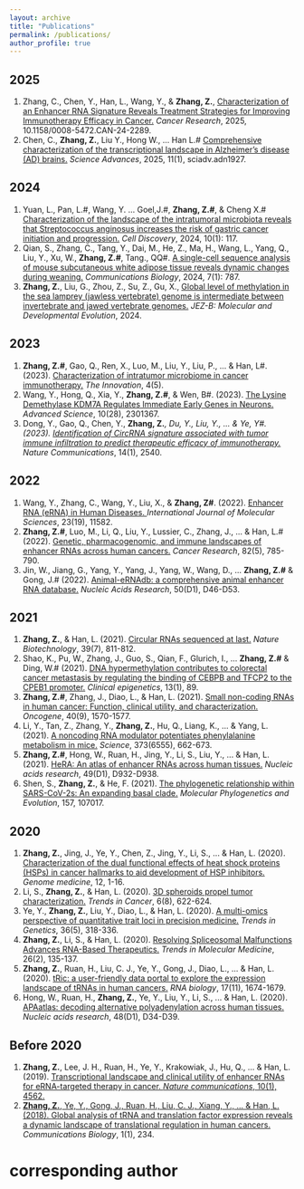 ```yaml
---
layout: archive
title: "Publications"
permalink: /publications/
author_profile: true
---
```

## 2025 ##
1. Zhang, C., Chen, Y., Han, L., Wang, Y., & **Zhang, Z.**, <a href="[https://www.science.org/doi/10.1126/sciadv.adn1927](https://aacrjournals.org/cancerres/article-abstract/doi/10.1158/0008-5472.CAN-24-2289/751394/Characterization-of-an-Enhancer-RNA-Signature?redirectedFrom=fulltext)">Characterization of an Enhancer RNA Signature Reveals Treatment Strategies for Improving Immunotherapy Efficacy in Cancer.</a> *Cancer Research*, 2025, 10.1158/0008-5472.CAN-24-2289.
2. Chen, C., **Zhang, Z.**, Liu Y., Hong W.,  ... Han L.# <a href="https://www.science.org/doi/10.1126/sciadv.adn1927">Comprehensive characterization of the transcriptional landscape in Alzheimer’s disease (AD) brains.</a> *Science Advances*, 2025, 11(1), sciadv.adn1927.

## 2024 ##
1. Yuan, L., Pan, L.#, Wang, Y. ... Goel,J.#,  **Zhang, Z.#**, & Cheng X.# <a href="https://doi.org/10.1038/s41421-024-00746-0">Characterization of the landscape of the intratumoral microbiota reveals that Streptococcus anginosus increases the risk of gastric cancer initiation and progression.</a> *Cell Discovery*, 2024, 10(1): 117.
2. Qian, S., Zhang, C., Tang, Y., Dai, M., He, Z., Ma, H., Wang, L., Yang, Q., Liu, Y., Xu, W., **Zhang, Z.#**, Tang., QQ#. <a href="https://www.nature.com/articles/s42003-024-06448-3">A single-cell sequence analysis of mouse subcutaneous white adipose tissue reveals dynamic changes during weaning.</a> *Communications Biology*, 2024, 7(1): 787.
3. **Zhang, Z.**, Liu, G., Zhou, Z., Su, Z., Gu, X., <a href="https://doi.org/10.1002/jez.b.23250">Global level of methylation in the sea lamprey (jawless vertebrate) genome is intermediate between invertebrate and jawed vertebrate genomes.</a> *JEZ-B: Molecular and Developmental Evolution*, 2024. 

## 2023 ##
1. **Zhang, Z.#**, Gao, Q., Ren, X., Luo, M., Liu, Y., Liu, P., ... & Han, L#. (2023). <a href="https://www.cell.com/the-innovation/fulltext/S2666-6758(23)00110-8">Characterization of intratumor microbiome in cancer immunotherapy.</a>  *The Innovation*, 4(5).
2. Wang, Y., Hong, Q., Xia, Y., **Zhang, Z.#**, & Wen, B#. (2023). <a href="https://doi.org/10.1002/advs.202301367">The Lysine Demethylase KDM7A Regulates Immediate Early Genes in Neurons. </a> *Advanced Science*, 10(28), 2301367.
3. Dong, Y., Gao, Q., Chen, Y., **Zhang, Z.***, Du, Y., Liu, Y., ... & Ye, Y#. (2023). <a href="https://www.nature.com/articles/s41467-023-38232-y">Identification of CircRNA signature associated with tumor immune infiltration to predict therapeutic efficacy of immunotherapy.</a> Nature Communications*, 14(1), 2540.

## 2022 ##
1. Wang, Y., Zhang, C., Wang, Y., Liu, X., & **Zhang, Z#**. (2022). <a href="https://www.mdpi.com/1422-0067/23/19/11582">Enhancer RNA (eRNA) in Human Diseases. </a> *International Journal of Molecular Sciences*, 23(19), 11582.
2. **Zhang, Z.#**, Luo, M., Li, Q., Liu, Y., Lussier, C., Zhang, J., ... & Han, L.# (2022). <a href="https://aacrjournals.org/cancerres/article/82/5/785/681770/Genetic-Pharmacogenomic-and-Immune-Landscapes-of">Genetic, pharmacogenomic, and immune landscapes of enhancer RNAs across human cancers.</a> *Cancer Research*, 82(5), 785-790.
3. Jin, W., Jiang, G., Yang, Y., Yang, J., Yang, W., Wang, D., ... **Zhang, Z.#** & Gong, J.# (2022). <a href="https://academic.oup.com/nar/article/50/D1/D46/6374163">Animal-eRNAdb: a comprehensive animal enhancer RNA database.</a> *Nucleic Acids Research*, 50(D1), D46-D53.

## 2021 ##
1. **Zhang, Z.**, & Han, L. (2021). <a href="https://www.nature.com/articles/s41587-021-00916-5">Circular RNAs sequenced at last.</a> *Nature Biotechnology*, 39(7), 811-812.
2. Shao, K., Pu, W., Zhang, J., Guo, S., Qian, F., Glurich, I., ... **Zhang, Z.#** & Ding, W.# (2021). <a href="https://link.springer.com/article/10.1186/s13148-021-01071-z">DNA hypermethylation contributes to colorectal cancer metastasis by regulating the binding of CEBPB and TFCP2 to the CPEB1 promoter.</a> *Clinical epigenetics*, 13(1), 89.
3. **Zhang, Z.#**, Zhang, J., Diao, L., & Han, L. (2021). <a href="https://www.nature.com/articles/s41388-020-01630-3">Small non-coding RNAs in human cancer: Function, clinical utility, and characterization.</a> *Oncogene*, 40(9), 1570-1577.
4. Li, Y., Tan, Z., Zhang, Y., **Zhang, Z.**, Hu, Q., Liang, K., ... & Yang, L. (2021). <a href="https://www.science.org/doi/full/10.1126/science.aba4991">A noncoding RNA modulator potentiates phenylalanine metabolism in mice.</a> *Science*, 373(6555), 662-673.
5. **Zhang, Z.#**, Hong, W., Ruan, H., Jing, Y., Li, S., Liu, Y., ... & Han, L. (2021). <a href="https://academic.oup.com/nar/article/49/D1/D932/5943192">HeRA: An atlas of enhancer RNAs across human tissues.</a> *Nucleic acids research*, 49(D1), D932-D938.
6. Shen, S., **Zhang, Z.**, & He, F. (2021). <a href="https://www.sciencedirect.com/science/article/pii/S105579032030289X">The phylogenetic relationship within SARS-CoV-2s: An expanding basal clade.</a> *Molecular Phylogenetics and Evolution*, 157, 107017.

## 2020 ##
1. **Zhang, Z.**, Jing, J., Ye, Y., Chen, Z., Jing, Y., Li, S., ... & Han, L. (2020). <a href="https://link.springer.com/article/10.1186/s13073-020-00795-6">Characterization of the dual functional effects of heat shock proteins (HSPs) in cancer hallmarks to aid development of HSP inhibitors.</a> *Genome medicine*, 12, 1-16.
2. Li, S., **Zhang, Z.**, & Han, L. (2020). <a href="https://www.cell.com/trends/cancer/fulltext/S2405-8033(20)30157-6">3D spheroids propel tumor characterization.</a> *Trends in Cancer*, 6(8), 622-624.
3. Ye, Y., **Zhang, Z.**, Liu, Y., Diao, L., & Han, L. (2020). <a href="https://www.cell.com/trends/genetics/fulltext/S0168-9525(20)30025-1">A multi-omics perspective of quantitative trait loci in precision medicine.</a> *Trends in Genetics*, 36(5), 318-336.
4. **Zhang, Z.**, Li, S., & Han, L. (2020). <a href="https://www.cell.com/trends/molecular-medicine/fulltext/S1471-4914(19)30301-6">Resolving Spliceosomal Malfunctions Advances RNA-Based Therapeutics.</a> *Trends in Molecular Medicine*, 26(2), 135-137.
5. **Zhang, Z.**, Ruan, H., Liu, C. J., Ye, Y., Gong, J., Diao, L., ... & Han, L. (2020). <a href="https://www.tandfonline.com/doi/full/10.1080/15476286.2019.1657744">tRic: a user-friendly data portal to explore the expression landscape of tRNAs in human cancers.</a> *RNA biology*, 17(11), 1674-1679.
6. Hong, W., Ruan, H., **Zhang, Z.**, Ye, Y., Liu, Y., Li, S., ... & Han, L. (2020). <a href="https://academic.oup.com/nar/article/48/D1/D34/5581730">APAatlas: decoding alternative polyadenylation across human tissues.</a> *Nucleic acids research*, 48(D1), D34-D39.

## Before 2020 ##
1. **Zhang, Z.**, Lee, J. H., Ruan, H., Ye, Y., Krakowiak, J., Hu, Q., ... & Han, L. (2019). <a href="https://www.nature.com/articles/s41467-019-12543-5">Transcriptional landscape and clinical utility of enhancer RNAs for eRNA-targeted therapy in cancer. *Nature communications*, 10(1), 4562.
2. **Zhang, Z.**, Ye, Y., Gong, J., Ruan, H., Liu, C. J., Xiang, Y., ... & Han, L. (2018). <a href="https://www.nature.com/articles/s42003-018-0239-8">Global analysis of tRNA and translation factor expression reveals a dynamic landscape of translational regulation in human cancers.</a> *Communications Biology*, 1(1), 234.

# corresponding author
